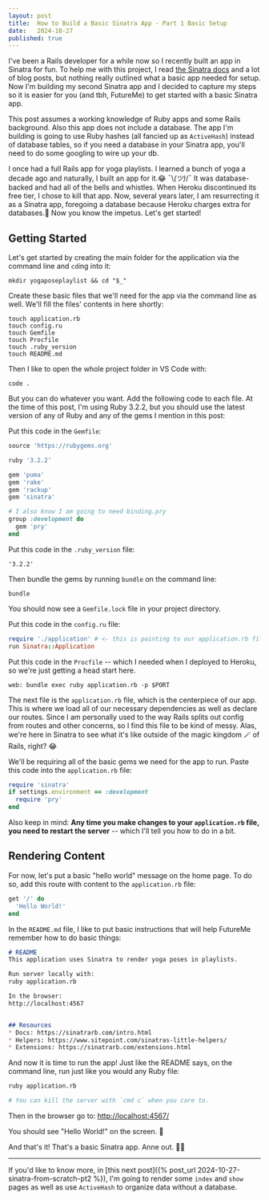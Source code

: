 ```yaml
---
layout: post
title:  How to Build a Basic Sinatra App - Part 1 Basic Setup
date:   2024-10-27
published: true
---
```


I've been a Rails developer for a while now so I recently built an app in Sinatra for fun. To help me with this project, I read [the Sinatra docs](https://sinatrarb.com/intro.html) and a lot of blog posts, but nothing really outlined what a basic app needed for setup. Now I'm building my second Sinatra app and I decided to capture my steps so it is easier for you (and tbh, FutureMe) to get started with a basic Sinatra app.

This post assumes a working knowledge of Ruby apps and some Rails background. Also this app does not include a database. The app I'm building is going to use Ruby hashes (all fancied up as `ActiveHash`) instead of database tables, so if you need a database in your Sinatra app, you'll need to do some googling to wire up your db.

I once had a full Rails app for yoga playlists. I learned a bunch of yoga a decade ago and naturally, I built an app for it.😂 ¯\\_(ツ)_/¯ It was database-backed and had all of the bells and whistles. When Heroku discontinued its free tier, I chose to kill that app. Now, several years later, I am resurrecting it as a Sinatra app, foregoing a database because Heroku charges extra for databases.💸 Now you know the impetus. Let's get started!

## Getting Started
Let's get started by creating the main folder for the application via the command line and `cd`ing into it:
```
mkdir yogaposeplaylist && cd "$_"
```

Create these basic files that we'll need for the app via the command line as well. We'll fill the files' contents in here shortly:
```
touch application.rb
touch config.ru
touch Gemfile
touch Procfile
touch .ruby_version
touch README.md
```

Then I like to open the whole project folder in VS Code with:
```
code .
```

But you can do whatever you want. Add the following code to each file. At the time of this post, I'm using Ruby 3.2.2, but you should use the latest version of any of Ruby and any of the gems I mention in this post:

Put this code in the `Gemfile`:
```ruby
source 'https://rubygems.org'

ruby '3.2.2'

gem 'puma'
gem 'rake'
gem 'rackup'
gem 'sinatra'

# I also know I am going to need binding.pry
group :development do
  gem 'pry'
end
```

Put this code in the `.ruby_version` file:
```
'3.2.2'
```

Then bundle the gems by running `bundle` on the command line:
```
bundle
```
You should now see a `Gemfile.lock` file in your project directory.


Put this code in the `config.ru` file:
```ruby
require './application' # <- this is pointing to our application.rb file
run Sinatra::Application
```

Put this code in the `Procfile` -- which I needed when I deployed to Heroku, so we're just getting a head start here.
```
web: bundle exec ruby application.rb -p $PORT
```

The next file is the `application.rb` file, which is the centerpiece of our app. This is where we load all of our necessary dependencies as well as declare our routes. Since I am personally used to the way Rails splits out config from routes and other concerns, so I find this file to be kind of messy. Alas, we're here in Sinatra to see what it's like outside of the magic kingdom 🪄 of Rails, right? 😂

We'll be requiring all of the basic gems we need for the app to run. Paste this code into the `application.rb` file:
```ruby
require 'sinatra'
if settings.environment == :development
  require 'pry'
end
```
Also keep in mind: **Any time you make changes to your `application.rb` file, you need to restart the server** -- which I'll tell you how to do in a bit.

## Rendering Content
For now, let's put a basic "hello world" message on the home page. To do so, add this route with content to the `application.rb` file:

```ruby
get '/' do
  'Hello World!'
end
```


In the `README.md` file, I like to put basic instructions that will help FutureMe remember how to do basic things:
```markdown
# README
This application uses Sinatra to render yoga poses in playlists.

Run server locally with:
ruby application.rb

In the browser:
http://localhost:4567


## Resources
* Docs: https://sinatrarb.com/intro.html
* Helpers: https://www.sitepoint.com/sinatras-little-helpers/
* Extensions: https://sinatrarb.com/extensions.html
```

And now it is time to run the app! Just like the README says, on the command line, run just like you would any Ruby file:
```bash
ruby application.rb

# You can kill the server with `cmd c` when you care to.
```

Then in the browser go to: [http://localhost:4567/](http://localhost:4567/)

You should see "Hello World!" on the screen. 🎉

And that's it! That's a basic Sinatra app. Anne out. 🎤💥


<hr>

If you'd like to know more, in [this next post]({% post_url 2024-10-27-sinatra-from-scratch-pt2 %}), I'm going to render some `index` and `show` pages as well as use `ActiveHash` to organize data without a database.

